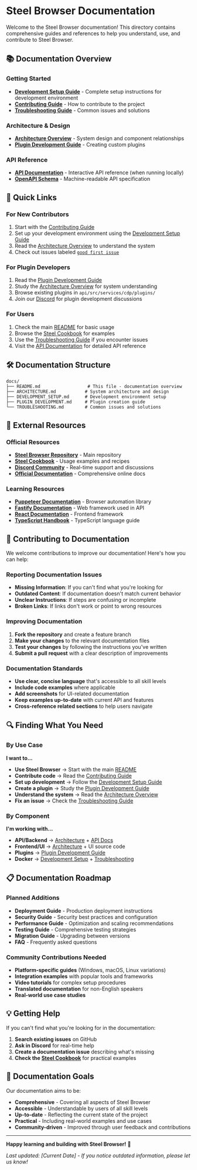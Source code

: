 # Steel Browser Documentation

Welcome to the Steel Browser documentation! This directory contains comprehensive guides and references to help you understand, use, and contribute to Steel Browser.

## 📚 Documentation Overview

### Getting Started

- **[Development Setup Guide](DEVELOPMENT_SETUP.md)** - Complete setup instructions for development environment
- **[Contributing Guide](../CONTRIBUTING.md)** - How to contribute to the project
- **[Troubleshooting Guide](TROUBLESHOOTING.md)** - Common issues and solutions

### Architecture & Design

- **[Architecture Overview](ARCHITECTURE.md)** - System design and component relationships
- **[Plugin Development Guide](PLUGIN_DEVELOPMENT.md)** - Creating custom plugins

### API Reference

- **[API Documentation](http://localhost:3000/documentation)** - Interactive API reference (when running locally)
- **[OpenAPI Schema](../api/openapi/schemas.json)** - Machine-readable API specification

## 🚀 Quick Links

### For New Contributors

1. Start with the [Contributing Guide](../CONTRIBUTING.md)
2. Set up your development environment using the [Development Setup Guide](DEVELOPMENT_SETUP.md)
3. Read the [Architecture Overview](ARCHITECTURE.md) to understand the system
4. Check out issues labeled [`good first issue`](https://github.com/steel-dev/steel-browser/labels/good%20first%20issue)

### For Plugin Developers

1. Read the [Plugin Development Guide](PLUGIN_DEVELOPMENT.md)
2. Study the [Architecture Overview](ARCHITECTURE.md) for system understanding
3. Browse existing plugins in `api/src/services/cdp/plugins/`
4. Join our [Discord](https://discord.gg/steel-dev) for plugin development discussions

### For Users

1. Check the main [README](../README.md) for basic usage
2. Browse the [Steel Cookbook](https://github.com/steel-dev/steel-cookbook) for examples
3. Use the [Troubleshooting Guide](TROUBLESHOOTING.md) if you encounter issues
4. Visit the [API Documentation](http://localhost:3000/documentation) for detailed API reference

## 🛠️ Documentation Structure

```
docs/
├── README.md                  # This file - documentation overview
├── ARCHITECTURE.md           # System architecture and design
├── DEVELOPMENT_SETUP.md      # Development environment setup
├── PLUGIN_DEVELOPMENT.md     # Plugin creation guide
└── TROUBLESHOOTING.md        # Common issues and solutions
```

## 📖 External Resources

### Official Resources

- **[Steel Browser Repository](https://github.com/steel-dev/steel-browser)** - Main repository
- **[Steel Cookbook](https://github.com/steel-dev/steel-cookbook)** - Usage examples and recipes
- **[Discord Community](https://discord.gg/steel-dev)** - Real-time support and discussions
- **[Official Documentation](https://docs.steel.dev/)** - Comprehensive online docs

### Learning Resources

- **[Puppeteer Documentation](https://pptr.dev/)** - Browser automation library
- **[Fastify Documentation](https://www.fastify.io/)** - Web framework used in API
- **[React Documentation](https://react.dev/)** - Frontend framework
- **[TypeScript Handbook](https://www.typescriptlang.org/docs/)** - TypeScript language guide

## 🤝 Contributing to Documentation

We welcome contributions to improve our documentation! Here's how you can help:

### Reporting Documentation Issues

- **Missing Information**: If you can't find what you're looking for
- **Outdated Content**: If documentation doesn't match current behavior
- **Unclear Instructions**: If steps are confusing or incomplete
- **Broken Links**: If links don't work or point to wrong resources

### Improving Documentation

1. **Fork the repository** and create a feature branch
2. **Make your changes** to the relevant documentation files
3. **Test your changes** by following the instructions you've written
4. **Submit a pull request** with a clear description of improvements

### Documentation Standards

- **Use clear, concise language** that's accessible to all skill levels
- **Include code examples** where applicable
- **Add screenshots** for UI-related documentation
- **Keep examples up-to-date** with current API and features
- **Cross-reference related sections** to help users navigate

## 🔍 Finding What You Need

### By Use Case

**I want to...**

- **Use Steel Browser** → Start with the main [README](../README.md)
- **Contribute code** → Read the [Contributing Guide](../CONTRIBUTING.md)
- **Set up development** → Follow the [Development Setup Guide](DEVELOPMENT_SETUP.md)
- **Create a plugin** → Study the [Plugin Development Guide](PLUGIN_DEVELOPMENT.md)
- **Understand the system** → Read the [Architecture Overview](ARCHITECTURE.md)
- **Fix an issue** → Check the [Troubleshooting Guide](TROUBLESHOOTING.md)

### By Component

**I'm working with...**

- **API/Backend** → [Architecture](ARCHITECTURE.md) + [API Docs](http://localhost:3000/documentation)
- **Frontend/UI** → [Architecture](ARCHITECTURE.md) + UI source code
- **Plugins** → [Plugin Development Guide](PLUGIN_DEVELOPMENT.md)
- **Docker** → [Development Setup](DEVELOPMENT_SETUP.md) + [Troubleshooting](TROUBLESHOOTING.md)

## 📋 Documentation Roadmap

### Planned Additions

- **Deployment Guide** - Production deployment instructions
- **Security Guide** - Security best practices and configuration
- **Performance Guide** - Optimization and scaling recommendations
- **Testing Guide** - Comprehensive testing strategies
- **Migration Guide** - Upgrading between versions
- **FAQ** - Frequently asked questions

### Community Contributions Needed

- **Platform-specific guides** (Windows, macOS, Linux variations)
- **Integration examples** with popular tools and frameworks
- **Video tutorials** for complex setup procedures
- **Translated documentation** for non-English speakers
- **Real-world use case studies**

## 💡 Getting Help

If you can't find what you're looking for in the documentation:

1. **Search existing issues** on GitHub
2. **Ask in Discord** for real-time help
3. **Create a documentation issue** describing what's missing
4. **Check the [Steel Cookbook](https://github.com/steel-dev/steel-cookbook)** for practical examples

## 🎯 Documentation Goals

Our documentation aims to be:

- **Comprehensive** - Covering all aspects of Steel Browser
- **Accessible** - Understandable by users of all skill levels
- **Up-to-date** - Reflecting the current state of the project
- **Practical** - Including real-world examples and use cases
- **Community-driven** - Improved through user feedback and contributions

---

**Happy learning and building with Steel Browser!** 🚀

*Last updated: [Current Date] - If you notice outdated information, please let us know!* 